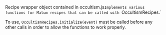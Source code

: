 Recipe wrapper object contained in occultism.js`
Implements various functions for Malum recipes that can be called with 
`OccultismRecipes.<recipe>`

To use, `OccultismRecipes.initialize(event)` must be called before any other calls in order to allow the functions to work properly.